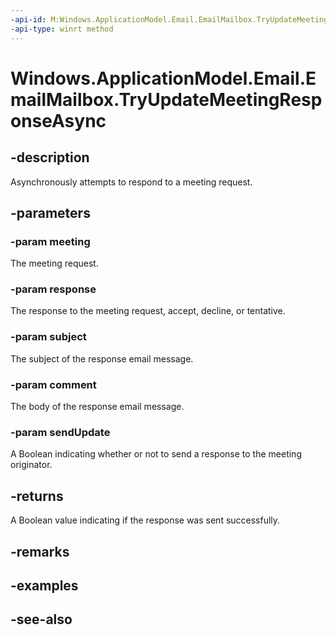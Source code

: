 ```yaml
---
-api-id: M:Windows.ApplicationModel.Email.EmailMailbox.TryUpdateMeetingResponseAsync(Windows.ApplicationModel.Email.EmailMessage,Windows.ApplicationModel.Email.EmailMeetingResponseType,System.String,System.String,System.Boolean)
-api-type: winrt method
---
```


<!-- Method syntax
public Windows.Foundation.IAsyncOperation<bool> TryUpdateMeetingResponseAsync(Windows.ApplicationModel.Email.EmailMessage meeting, Windows.ApplicationModel.Email.EmailMeetingResponseType response, System.String subject, System.String comment, System.Boolean sendUpdate)
-->

# Windows.ApplicationModel.Email.EmailMailbox.TryUpdateMeetingResponseAsync

## -description
Asynchronously attempts to respond to a meeting request.

## -parameters
### -param meeting
The meeting request.

### -param response
The response to the meeting request, accept, decline, or tentative.

### -param subject
The subject of the response email message.

### -param comment
The body of the response email message.

### -param sendUpdate
A Boolean indicating whether or not to send a response to the meeting originator.

## -returns
A Boolean value indicating if the response was sent successfully.

## -remarks

## -examples

## -see-also

